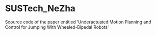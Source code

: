 # SUSTech_NeZha
Scource code of the paper entitled 'Underactuated Motion Planning and Control for Jumping With Wheeled-Bipedal Robots'
